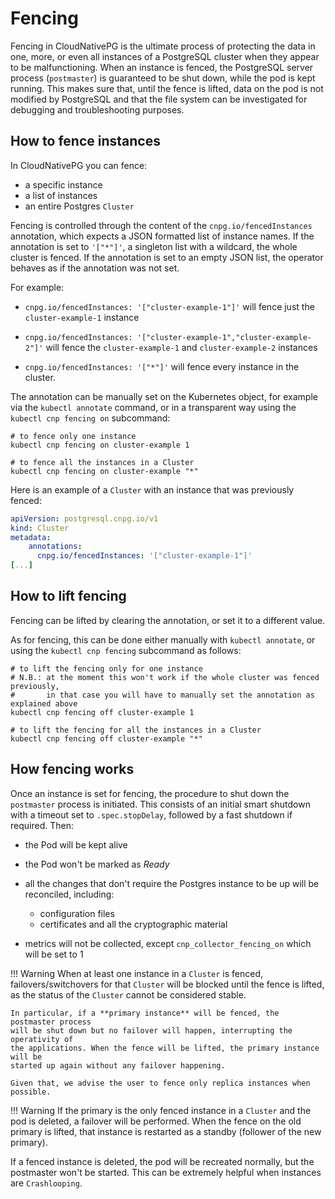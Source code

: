 # Fencing

Fencing in CloudNativePG is the ultimate process of protecting the
data in one, more, or even all instances of a PostgreSQL cluster when they
appear to be malfunctioning. When an instance is fenced, the PostgreSQL server
process (`postmaster`) is guaranteed to be shut down, while the pod is kept running.
This makes sure that, until the fence is lifted, data on the pod is not modified by
PostgreSQL and that the file system can be investigated for debugging and
troubleshooting purposes.

## How to fence instances

In CloudNativePG you can fence:

- a specific instance
- a list of instances
- an entire Postgres `Cluster`

Fencing is controlled through the content of the `cnpg.io/fencedInstances`
annotation, which expects a JSON formatted list of instance names.
If the annotation is set to `'["*"]'`, a singleton list with a wildcard, the
whole cluster is fenced.
If the annotation is set to an empty JSON list, the operator behaves as if the
annotation was not set.

For example:

- `cnpg.io/fencedInstances: '["cluster-example-1"]'` will fence just
  the `cluster-example-1` instance

- `cnpg.io/fencedInstances: '["cluster-example-1","cluster-example-2"]'`
  will fence the `cluster-example-1` and `cluster-example-2` instances

- `cnpg.io/fencedInstances: '["*"]'` will fence every instance in
  the cluster.

The annotation can be manually set on the Kubernetes object, for example via
the `kubectl annotate` command, or in a transparent way using the
`kubectl cnp fencing on` subcommand:

```shell
# to fence only one instance
kubectl cnp fencing on cluster-example 1

# to fence all the instances in a Cluster
kubectl cnp fencing on cluster-example "*"
```

Here is an example of a `Cluster` with an instance that was previously fenced:

```yaml
apiVersion: postgresql.cnpg.io/v1
kind: Cluster
metadata:
    annotations:
      cnpg.io/fencedInstances: '["cluster-example-1"]'
[...]
```

## How to lift fencing

Fencing can be lifted by clearing the annotation, or set it to a different value.

As for fencing, this can be done either manually with `kubectl annotate`, or
using the `kubectl cnp fencing` subcommand as follows:

```shell
# to lift the fencing only for one instance
# N.B.: at the moment this won't work if the whole cluster was fenced previously,
#       in that case you will have to manually set the annotation as explained above
kubectl cnp fencing off cluster-example 1

# to lift the fencing for all the instances in a Cluster
kubectl cnp fencing off cluster-example "*"
```

## How fencing works

Once an instance is set for fencing, the procedure to shut down the
`postmaster` process is initiated. This consists of an initial smart shutdown
with a timeout set to `.spec.stopDelay`, followed by a fast shutdown if
required. Then:

- the Pod will be kept alive

- the Pod won't be marked as *Ready*

- all the changes that don't require the Postgres instance to be up will be
  reconciled, including:
    - configuration files
    - certificates and all the cryptographic material

- metrics will not be collected, except `cnp_collector_fencing_on` which will be
  set to 1

!!! Warning
    When at least one instance in a `Cluster` is fenced, failovers/switchovers for that
    `Cluster` will be blocked until the fence is lifted, as the status of the `Cluster`
    cannot be considered stable.

    In particular, if a **primary instance** will be fenced, the postmaster process
    will be shut down but no failover will happen, interrupting the operativity of
    the applications. When the fence will be lifted, the primary instance will be
    started up again without any failover happening.

    Given that, we advise the user to fence only replica instances when possible.

!!! Warning
    If the primary is the only fenced instance in a `Cluster` and the pod is deleted, a
    failover will be performed. When the fence on the old primary is lifted, that instance
    is restarted as a standby (follower of the new primary).

If a fenced instance is deleted, the pod will be recreated normally, but the
postmaster won't be started. This can be extremely helpful when instances
are `Crashlooping`.
